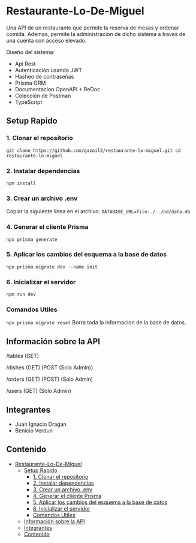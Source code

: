 # Restaurante-Lo-De-Miguel

Una API de un restaurante que permite la reserva de mesas y ordenar comida. Ademas, permite la administracion de dicho sistema a traves de una cuenta con acceso elevado.

Diseño del sistema:

- Api Rest
- Autenticación usando JWT
- Hasheo de contraseñas
- Prisma ORM
- Documentacion OpenAPI + ReDoc
- Colección de Postman
- TypeScript

## Setup Rapido

### 1. Clonar el repositorio

`git clone https://github.com/gazoil2/restaurante-lo-miguel.git
cd restaurante-lo-miguel`

### 2. Instalar dependencias

`npm install`

### 3. Crear un archivo .env

Copiar la siguiente línea en el archivo:
`DATABASE_URL=file:./../bd/data.db`

### 4. Generar el cliente Prisma

`npx prisma generate`

### 5. Aplicar los cambios del esquema a la base de datos

`npx prisma migrate dev --name init`

### 6. Inicializar el servidor

`npm run dev`

### Comandos Utiles

`npx prisma migrate reset`
Borra toda la informacion de la base de datos.

## Información sobre la API

/tables (GET)

/dishes (GET) (POST (Solo Admin))

/orders (GET) (POST) (Solo Admin)

/users (GET) (Solo Admin)

## Integrantes

- Juan Ignacio Dragan
- Benicio Verdun

## Contenido

- [Restaurante-Lo-De-Miguel](#restaurante-lo-de-miguel)
  - [Setup Rapido](#setup-rapido)
    - [1. Clonar el repositorio](#1-clonar-el-repositorio)
    - [2. Instalar dependencias](#2-instalar-dependencias)
    - [3. Crear un archivo .env](#3-crear-un-archivo-env)
    - [4. Generar el cliente Prisma](#4-generar-el-cliente-prisma)
    - [5. Aplicar los cambios del esquema a la base de datos](#5-aplicar-los-cambios-del-esquema-a-la-base-de-datos)
    - [6. Inicializar el servidor](#6-inicializar-el-servidor)
    - [Comandos Utiles](#comandos-utiles)
  - [Información sobre la API](#información-sobre-la-api)
  - [Integrantes](#integrantes)
  - [Contenido](#contenido)
